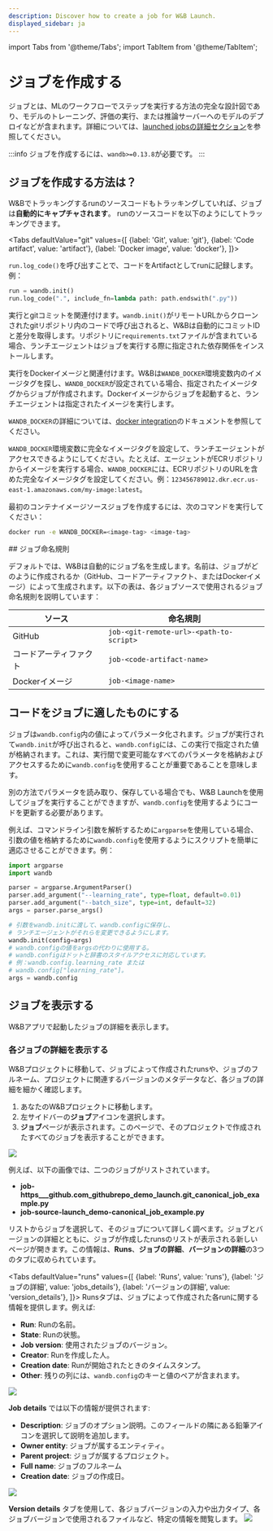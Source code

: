 ```yaml
---
description: Discover how to create a job for W&B Launch.
displayed_sidebar: ja
---
```

import Tabs from '@theme/Tabs';
import TabItem from '@theme/TabItem';

# ジョブを作成する

ジョブとは、MLのワークフローでステップを実行する方法の完全な設計図であり、モデルのトレーニング、評価の実行、または推論サーバーへのモデルのデプロイなどが含まれます。詳細については、[launched jobsの詳細セクション](launch-jobs#view-details-of-launched-jobs)を参照してください。

:::info
ジョブを作成するには、`wandb>=0.13.8`が必要です。
:::

## ジョブを作成する方法は？

W&Bでトラッキングするrunのソースコードもトラッキングしていれば、ジョブは**自動的にキャプチャされます**。 runのソースコードを以下のようにしてトラッキングできます。

<Tabs
  defaultValue="git"
  values={[
    {label: 'Git', value: 'git'},
    {label: 'Code artifact', value: 'artifact'},
    {label: 'Docker image', value: 'docker'},
  ]}>

<TabItem value="artifact">

`run.log_code()`を呼び出すことで、コードをArtifactとしてrunに記録します。
例：
```python
run = wandb.init()
run.log_code(".", include_fn=lambda path: path.endswith(".py"))
```

</TabItem>

<TabItem value="git">

実行とgitコミットを関連付けます。`wandb.init()`がリモートURLからクローンされたgitリポジトリ内のコードで呼び出されると、W&Bは自動的にコミットIDと差分を取得します。リポジトリに`requirements.txt`ファイルが含まれている場合、ランチエージェントはジョブを実行する際に指定された依存関係をインストールします。

</TabItem>

<TabItem value="docker">

実行をDockerイメージと関連付けます。W&Bは`WANDB_DOCKER`環境変数内のイメージタグを探し、`WANDB_DOCKER`が設定されている場合、指定されたイメージタグからジョブが作成されます。Dockerイメージからジョブを起動すると、ランチエージェントは指定されたイメージを実行します。

`WANDB_DOCKER`の詳細については、[docker integration](/guides/integrations/other/docker.md)のドキュメントを参照してください。

`WANDB_DOCKER`環境変数に完全なイメージタグを設定して、ランチエージェントがアクセスできるようにしてください。たとえば、エージェントがECRリポジトリからイメージを実行する場合、`WANDB_DOCKER`には、ECRリポジトリのURLを含めた完全なイメージタグを設定してください。例：`123456789012.dkr.ecr.us-east-1.amazonaws.com/my-image:latest`。

最初のコンテナイメージソースジョブを作成するには、次のコマンドを実行してください：
```bash
docker run -e WANDB_DOCKER=<image-tag> <image-tag>
```

</TabItem>

</Tabs>
## ジョブ命名規則

デフォルトでは、W&Bは自動的にジョブ名を生成します。名前は、ジョブがどのように作成されるか（GitHub、コードアーティファクト、またはDockerイメージ）によって生成されます。以下の表は、各ジョブソースで使用されるジョブ命名規則を説明しています：

| ソース         | 命名規則                                 |
| ------------ | --------------------------------------- |
| GitHub       | `job-<git-remote-url>-<path-to-script>` |
| コードアーティファクト | `job-<code-artifact-name>`              |
| Dockerイメージ   | `job-<image-name>`                      |

## コードをジョブに適したものにする

ジョブは`wandb.config`内の値によってパラメータ化されます。ジョブが実行されて`wandb.init`が呼び出されると、`wandb.config`には、この実行で指定された値が格納されます。これは、実行間で変更可能なすべてのパラメータを格納およびアクセスするために`wandb.config`を使用することが重要であることを意味します。

別の方法でパラメータを読み取り、保存している場合でも、W&B Launchを使用してジョブを実行することができますが、`wandb.config`を使用するようにコードを更新する必要があります。

例えば、コマンドライン引数を解析するために`argparse`を使用している場合、引数の値を格納するために`wandb.config`を使用するようにスクリプトを簡単に適応させることができます。例：

```python
import argparse
import wandb

parser = argparse.ArgumentParser()
parser.add_argument("--learning_rate", type=float, default=0.01)
parser.add_argument("--batch_size", type=int, default=32)
args = parser.parse_args()

# 引数をwandb.initに渡して、wandb.configに保存し、
# ランチエージェントがそれらを変更できるようにします。
wandb.init(config=args)
# wandb.configの値をargsの代わりに使用する。
# wandb.configはドットと辞書のスタイルアクセスに対応しています。
# 例：wandb.config.learning_rate または
# wandb.config["learning_rate"]。
args = wandb.config
```

## ジョブを表示する
W&Bアプリで起動したジョブの詳細を表示します。

### 各ジョブの詳細を表示する

W&Bプロジェクトに移動して、ジョブによって作成されたrunsや、ジョブのフルネーム、プロジェクトに関連するバージョンのメタデータなど、各ジョブの詳細を細かく確認します。

1. あなたのW&Bプロジェクトに移動します。
2. 左サイドバーの**ジョブ**アイコンを選択します。
3. **ジョブ**ページが表示されます。このページで、そのプロジェクトで作成されたすべてのジョブを表示することができます。

![](/images/launch/view_jobs.png)

例えば、以下の画像では、二つのジョブがリストされています。
- **job-https___github.com_githubrepo_demo_launch.git_canonical_job_example.py**
- **job-source-launch_demo-canonical_job_example.py**

リストからジョブを選択して、そのジョブについて詳しく調べます。ジョブとバージョンの詳細とともに、ジョブが作成したrunsのリストが表示される新しいページが開きます。この情報は、**Runs**、**ジョブの詳細**、**バージョンの詳細**の3つのタブに収められています。

<Tabs
  defaultValue="runs"
  values={[
    {label: 'Runs', value: 'runs'},
    {label: 'ジョブの詳細', value: 'jobs_details'},
    {label: 'バージョンの詳細', value: 'version_details'},
  ]}>
  <TabItem value="runs">
Runsタブは、ジョブによって作成された各runに関する情報を提供します。例えば:

- **Run**: Runの名前。
- **State**: Runの状態。
- **Job version**: 使用されたジョブのバージョン。
- **Creator**: Runを作成した人。
- **Creation date**: Runが開始されたときのタイムスタンプ。
- **Other**: 残りの列には、`wandb.config`のキーと値のペアが含まれます。

![](/images/launch/runs_in_job.png)

  </TabItem>
  <TabItem value="jobs_details">

**Job details** では以下の情報が提供されます:

* **Description**: ジョブのオプション説明。このフィールドの隣にある鉛筆アイコンを選択して説明を追加します。
* **Owner entity**: ジョブが属するエンティティ。
* **Parent project**: ジョブが属するプロジェクト。
* **Full name**: ジョブのフルネーム
* **Creation date**: ジョブの作成日。

![](/images/launch/job_id_full_name.png)

  </TabItem>
  <TabItem value="version_details">

**Version details** タブを使用して、各ジョブバージョンの入力や出力タイプ、各ジョブバージョンで使用されるファイルなど、特定の情報を閲覧します。
![](/images/launch/version_details_large.png)



  </TabItem>

</Tabs>